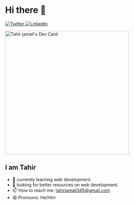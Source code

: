 # Hi there 👋

<div align="left">
  <a href="https://twitter.com/tahirjamali345">
    <img
      src="https://img.shields.io/twitter/follow/tahirjamali345?label=Twitter&logo=twitter&style=flat-square&color=1da1f2&logoColor=ffffff"
      alt="Twitter"
    />
  </a>
  <a href="https://linkedin.com/in/tahir-jamali-a5a18b215">
    <img
      src="https://img.shields.io/static/v1?logo=linkedin&style=flat-square&color=0072b1&label=LinkedIn&message=%E2%98%86"
      alt="LinkedIn"
    />
  </a>
  
  <a href="https://app.daily.dev/tahirjamali"><img src="https://api.daily.dev/devcards/c19995f4dffa40d19b85b0a2d31a8823.png?r=oio" width="400" alt="Tahir jamali's Dev Card"/></a>

</div>

## I am Tahir

- 🌱 currently learning web development.
- 🤔 looking for better resources on web development.
- 📫 How to reach me: tahirjamali345@gmail.com
- 😄 Pronouns: He/Him
